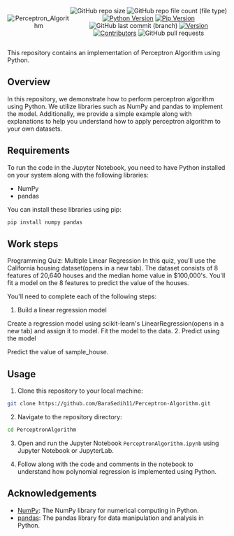 <div style="display:flex; justify-content: center; align-items: center ; height" 100vh" align=center>

![Perceptron_Algorithm](https://github.com/BaraSedih11/Perceptron-Algorithm/assets/98843912/4a7542a9-fdbf-4171-94fc-679f0c7f2885)

   ![GitHub repo size](https://img.shields.io/github/repo-size/BaraSedih11/Perceptron-Algorithm) ![GitHub repo file count (file type)](https://img.shields.io/github/directory-file-count/BaraSedih11/Perceptron-Algorithm) [![Python Version](https://img.shields.io/badge/python-3.8-blue)](https://www.python.org/downloads/release/python-380/)
[![Pip Version](https://img.shields.io/badge/pip-21.0-orange)](https://pypi.org/project/pip/21.0/)
 ![GitHub last commit (branch)](https://img.shields.io/github/last-commit/BaraSedih11/Perceptron-Algorithm/main)
[![Version](https://img.shields.io/badge/version-v1.0.0-blue)](https://github.com/BaraSedih/Perceptron-Algorithm/releases/tag/v1.0.0)
[![Contributors](https://img.shields.io/github/contributors/BaraSedih11/Perceptron-Algorithm)](https://github.com/BaraSedih11/Perceptron-Algorithm/graphs/contributors)
![GitHub pull requests](https://img.shields.io/github/issues-pr-raw/BaraSedih11/Perceptron-Algorithm)
<!-- ![GitHub issues](https://img.shields.io/github/issues-raw/BaraSedih11/Bookstore)  -->
</div>


This repository contains an implementation of Perceptron Algorithm using Python.

## Overview

In this repository, we demonstrate how to perform perceptron algorithm using Python. We utilize libraries such as NumPy and pandas to implement the model. Additionally, we provide a simple example along with explanations to help you understand how to apply perceptron algorithm to your own datasets.

## Requirements

To run the code in the Jupyter Notebook, you need to have Python installed on your system along with the following libraries:

- NumPy
- pandas

You can install these libraries using pip:

```bash
pip install numpy pandas  

```

## Work steps
Programming Quiz: Multiple Linear Regression
In this quiz, you'll use the California housing dataset(opens in a new tab). The dataset consists of 8 features of 20,640 houses and the median home value in $100,000's. You'll fit a model on the 8 features to predict the value of the houses.

You'll need to complete each of the following steps:

1. Build a linear regression model

Create a regression model using scikit-learn's LinearRegression(opens in a new tab) and assign it to model.
Fit the model to the data.
2. Predict using the model

Predict the value of sample_house.

## Usage

1. Clone this repository to your local machine:

```bash
git clone https://github.com/BaraSedih11/Perceptron-Algorithm.git
```

2. Navigate to the repository directory:

```bash
cd PerceptronAlgorithm
```

3. Open and run the Jupyter Notebook `PerceptronAlgorithm.ipynb` using Jupyter Notebook or JupyterLab.

4. Follow along with the code and comments in the notebook to understand how polynomial regression is implemented using Python.


## Acknowledgements

- [NumPy](https://numpy.org/): The NumPy library for numerical computing in Python.
- [pandas](https://pandas.pydata.org/): The pandas library for data manipulation and analysis in Python.
